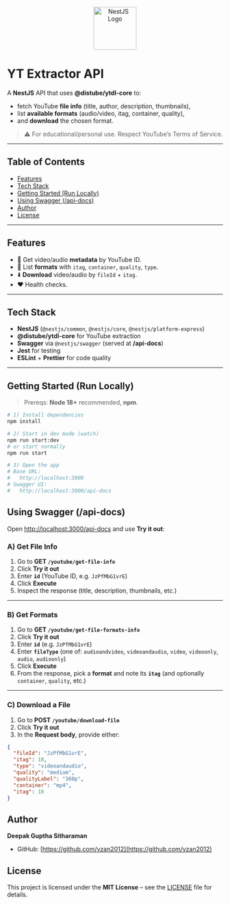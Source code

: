<p align="center">
  <a href="https://nestjs.com/" target="_blank" rel="noopener">
    <img src="https://nestjs.com/img/logo-small.svg" width="100" alt="NestJS Logo" />
  </a>
</p>

# YT Extractor API

A **NestJS** API that uses **@distube/ytdl-core** to:

- fetch YouTube **file info** (title, author, description, thumbnails),
- list **available formats** (audio/video, itag, container, quality),
- and **download** the chosen format.

> ⚠️ For educational/personal use. Respect YouTube’s Terms of Service.

---

## Table of Contents

- [Features](#features)
- [Tech Stack](#tech-stack)
- [Getting Started (Run Locally)](#getting-started-run-locally)
- [Using Swagger (/api-docs)](#using-swagger-api-docs)
- [Author](#author)
- [License](#license)

---

## Features

- 📄 Get video/audio **metadata** by YouTube ID.
- 🧩 List **formats** with `itag`, `container`, `quality`, `type`.
- ⬇️ **Download** video/audio by `fileId` + `itag`.
- ❤️ Health checks.

---

## Tech Stack

- **NestJS** (`@nestjs/common`, `@nestjs/core`, `@nestjs/platform-express`)
- **@distube/ytdl-core** for YouTube extraction
- **Swagger** via `@nestjs/swagger` (served at **/api-docs**)
- **Jest** for testing
- **ESLint** + **Prettier** for code quality

---

## Getting Started (Run Locally)

> Prereqs: **Node 18+** recommended, **npm**.

```bash
# 1) Install dependencies
npm install

# 2) Start in dev mode (watch)
npm run start:dev
# or start normally
npm run start

# 3) Open the app
# Base URL:
#   http://localhost:3000
# Swagger UI:
#   http://localhost:3000/api-docs
```

## Using Swagger (/api-docs)

Open [http://localhost:3000/api-docs](http://localhost:3000/api-docs) and use **Try it out**:

### A) Get File Info

1. Go to **GET `/youtube/get-file-info`**
2. Click **Try it out**
3. Enter **`id`** (YouTube ID, e.g. `JzPfMbG1vrE`)
4. Click **Execute**
5. Inspect the response (title, description, thumbnails, etc.)

---

### B) Get Formats

1. Go to **GET `/youtube/get-file-formats-info`**
2. Click **Try it out**
3. Enter **`id`** (e.g. `JzPfMbG1vrE`)
4. Enter **`fileType`** (one of: `audioandvideo`, `videoandaudio`, `video`, `videoonly`, `audio`, `audioonly`)
5. Click **Execute**
6. From the response, pick a **format** and note its **`itag`** (and optionally `container`, `quality`, etc.)

---

### C) Download a File

1. Go to **POST `/youtube/download-file`**
2. Click **Try it out**
3. In the **Request body**, provide either:

```json
{
  "fileId": "JzPfMbG1vrE",
  "itag": 18,
  "type": "videoandaudio",
  "quality": "medium",
  "qualityLabel": "360p",
  "container": "mp4",
  "itag": 18
}
```

## Author

**Deepak Guptha Sitharaman**

- GitHub: [https://github.com/vzan2012](https://github.com/vzan2012)

## License

This project is licensed under the **MIT License** – see the [LICENSE](LICENSE) file for details.
